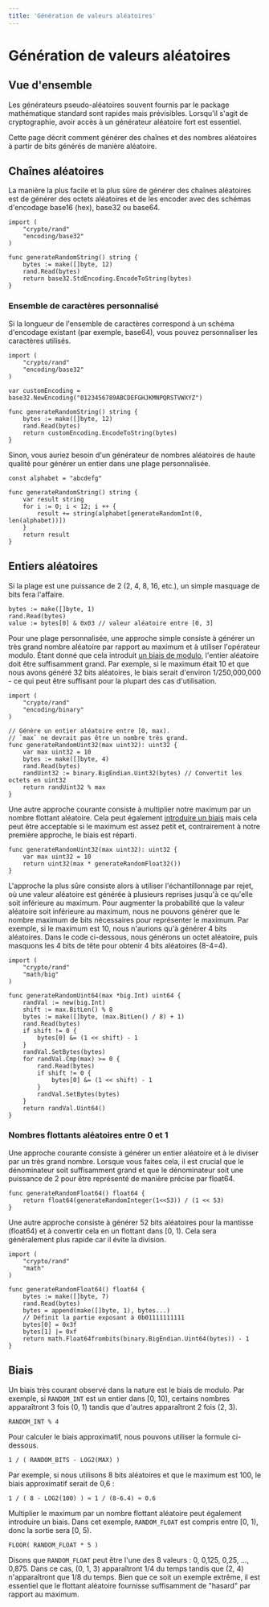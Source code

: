 ```yaml
---
title: 'Génération de valeurs aléatoires'
---
```


# Génération de valeurs aléatoires

## Vue d'ensemble

Les générateurs pseudo-aléatoires souvent fournis par le package mathématique standard sont rapides mais prévisibles. Lorsqu'il s'agit de cryptographie, avoir accès à un générateur aléatoire fort est essentiel.

Cette page décrit comment générer des chaînes et des nombres aléatoires à partir de bits générés de manière aléatoire.

## Chaînes aléatoires

La manière la plus facile et la plus sûre de générer des chaînes aléatoires est de générer des octets aléatoires et de les encoder avec des schémas d'encodage base16 (hex), base32 ou base64.

<!-- go -->

```untype
import (
	"crypto/rand"
	"encoding/base32"
)

func generateRandomString() string {
	bytes := make([]byte, 12)
	rand.Read(bytes)
	return base32.StdEncoding.EncodeToString(bytes)
}
```

### Ensemble de caractères personnalisé

Si la longueur de l'ensemble de caractères correspond à un schéma d'encodage existant (par exemple, base64), vous pouvez personnaliser les caractères utilisés.

<!-- go -->

```untype
import (
	"crypto/rand"
	"encoding/base32"
)

var customEncoding = base32.NewEncoding("0123456789ABCDEFGHJKMNPQRSTVWXYZ")

func generateRandomString() string {
	bytes := make([]byte, 12)
	rand.Read(bytes)
	return customEncoding.EncodeToString(bytes)
}
```

Sinon, vous auriez besoin d'un générateur de nombres aléatoires de haute qualité pour générer un entier dans une plage personnalisée.

<!-- go -->

```untype
const alphabet = "abcdefg"

func generateRandomString() string {
	var result string
	for i := 0; i < 12; i ++ {
		result += string(alphabet[generateRandomInt(0, len(alphabet))])
	}
	return result
}
```

## Entiers aléatoires

Si la plage est une puissance de 2 (2, 4, 8, 16, etc.), un simple masquage de bits fera l'affaire.

<!-- go -->

```untype
bytes := make([]byte, 1)
rand.Read(bytes)
value := bytes[0] & 0x03 // valeur aléatoire entre [0, 3]
```

Pour une plage personnalisée, une approche simple consiste à générer un très grand nombre aléatoire par rapport au maximum et à utiliser l'opérateur modulo. Étant donné que cela introduit [un biais de modulo](#biais), l'entier aléatoire doit être suffisamment grand. Par exemple, si le maximum était 10 et que nous avons généré 32 bits aléatoires, le biais serait d'environ 1/250,000,000 - ce qui peut être suffisant pour la plupart des cas d'utilisation.

<!-- go -->

```untype
import (
	"crypto/rand"
	"encoding/binary"
)

// Génère un entier aléatoire entre [0, max).
// `max` ne devrait pas être un nombre très grand.
func generateRandomUint32(max uint32): uint32 {
	var max uint32 = 10
	bytes := make([]byte, 4)
	rand.Read(bytes)
	randUint32 := binary.BigEndian.Uint32(bytes) // Convertit les octets en uint32
	return randUint32 % max
}
```

Une autre approche courante consiste à multiplier notre maximum par un nombre flottant aléatoire. Cela peut également [introduire un biais](#biais) mais cela peut être acceptable si le maximum est assez petit et, contrairement à notre première approche, le biais est réparti.

<!-- go -->

```untype
func generateRandomUint32(max uint32): uint32 {
	var max uint32 = 10
	return uint32(max * generateRandomFloat32())
}
```

L'approche la plus sûre consiste alors à utiliser l'échantillonnage par rejet, où une valeur aléatoire est générée à plusieurs reprises jusqu'à ce qu'elle soit inférieure au maximum. Pour augmenter la probabilité que la valeur aléatoire soit inférieure au maximum, nous ne pouvons générer que le nombre maximum de bits nécessaires pour représenter le maximum. Par exemple, si le maximum est 10, nous n'aurions qu'à générer 4 bits aléatoires. Dans le code ci-dessous, nous générons un octet aléatoire, puis masquons les 4 bits de tête pour obtenir 4 bits aléatoires (8-4=4).

<!-- go -->

```untype
import (
	"crypto/rand"
	"math/big"
)

func generateRandomUint64(max *big.Int) uint64 {
	randVal := new(big.Int)
	shift := max.BitLen() % 8
	bytes := make([]byte, (max.BitLen() / 8) + 1)
	rand.Read(bytes)
	if shift != 0 {
		bytes[0] &= (1 << shift) - 1
	}
	randVal.SetBytes(bytes)
	for randVal.Cmp(max) >= 0 {
		rand.Read(bytes)
		if shift != 0 {
			bytes[0] &= (1 << shift) - 1
		}
		randVal.SetBytes(bytes)
	}
	return randVal.Uint64()
}
```

### Nombres flottants aléatoires entre 0 et 1

Une approche courante consiste à générer un entier aléatoire et à le diviser par un très grand nombre. Lorsque vous faites cela, il est crucial que le dénominateur soit suffisamment grand et que le dénominateur soit une puissance de 2 pour être représenté de manière précise par float64.

<!-- go -->

```untype
func generateRandomFloat64() float64 {
	return float64(generateRandomInteger(1<<53)) / (1 << 53)
}
```

Une autre approche consiste à générer 52 bits aléatoires pour la mantisse (float64) et à convertir cela en un flottant dans [0, 1). Cela sera généralement plus rapide car il évite la division.

<!-- go -->

```untype
import (
	"crypto/rand"
	"math"
)

func generateRandomFloat64() float64 {
	bytes := make([]byte, 7)
	rand.Read(bytes)
	bytes = append(make([]byte, 1), bytes...)
	// Définit la partie exposant à 0b01111111111
	bytes[0] = 0x3f
	bytes[1] |= 0xf
	return math.Float64frombits(binary.BigEndian.Uint64(bytes)) - 1
}
```

## Biais

Un biais très courant observé dans la nature est le biais de modulo. Par exemple, si `RANDOM_INT` est un entier dans [0, 10), certains nombres apparaîtront 3 fois (0, 1) tandis que d'autres apparaîtront 2 fois (2, 3).

```untype
RANDOM_INT % 4
```

Pour calculer le biais approximatif, nous pouvons utiliser la formule ci-dessous.

```untype
1 / ( RANDOM_BITS - LOG2(MAX) )
```

Par exemple, si nous utilisons 8 bits aléatoires et que le maximum est 100, le biais approximatif serait de 0,6 :

```untype
1 / ( 8 - LOG2(100) ) ≈ 1 / (8-6.4) ≈ 0.6
```

Multiplier le maximum par un nombre flottant aléatoire peut également introduire un biais. Dans cet exemple, `RANDOM_FLOAT` est compris entre [0, 1), donc la sortie sera [0, 5).

```untype
FLOOR( RANDOM_FLOAT * 5 )
```

Disons que `RANDOM_FLOAT` peut être l'une des 8 valeurs : 0, 0,125, 0,25, ..., 0,875. Dans ce cas, (0, 1, 3) apparaîtront 1/4 du temps tandis que (2, 4) n'apparaîtront que 1/8 du temps. Bien que ce soit un exemple extrême, il est essentiel que le flottant aléatoire fournisse suffisamment de "hasard" par rapport au maximum.
